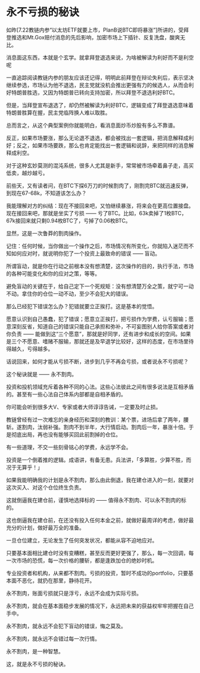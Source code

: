 # 永不亏损的秘诀

如昨[7.22教链内参“以太坊ETF就要上市，PlanB说BTC即将暴涨”]所讲的，受拜登推选和Mt.Gox赔付消息的先后影响，加密市场上下插针、反复洗盘，酸爽无比。

消息面这东西，本就是个玄学。就拿拜登退选来说，为啥被解读为利好而不是利空呢

一直追踪阅读教链内参的朋友应该还记得，明明此前拜登在辩论失利后，表示坚决继续参选，市场认为他不退选，民主党就没机会推出更强有力的候选人，从而会利好特朗普胜选，又因为特朗普已转向支持加密，所以拜登不退选利好BTC。

但是，当拜登宣布退选了，却仍然被解读为利好BTC，逻辑变成了拜登退选意味着特朗普胜算在握，民主党临阵换人难以取胜。

总而言之，从这个典型案例你就能明白，看消息面炒币炒股有多么不靠谱。

反正，如果市场要涨，那么无论退不退选，都会被找出一套逻辑，把消息解释成利好；反之，如果市场要跌，那么也肯定能找出一套逻辑和说辞，来把同样的消息解释成利空。

对于这种玄妙莫测的混沌系统，很多人尤其是新手，常常被市场牵着鼻子走，高买低卖，越炒越亏。

前些天，又有读者问，在BTC下探6万刀的时候割肉了，刚割完BTC就迅速反弹，到现在67-68k，不知道该怎么办？

我能理解对方的纠结：现在不接回来吧，又怕继续暴涨，将来会在更高位置接盘。现在接回来吧，那就是坐实了亏损 —— 亏了BTC。比如，63k卖掉了1枚BTC，67k接回来就只剩0.94枚BTC了，亏掉了0.06枚BTC。

显然，这是一次鲁莽的割肉操作。

记住：任何时候，当你做出一个操作之后，市场情况有所变化，你就陷入迷茫而不知如何应对时，就说明你犯了一个投资上最致命的错误 —— 盲动。

所谓盲动，就是你在行动之前根本没有想清楚，这次操作的目的，执行手法，市场的各种可能变化和你的应对之策，等等。

避免盲动的关键在于，给自己定下一个死规矩：没有想清楚万全之策，就宁可一动不动。拿住你的仓位一动不动，至少不会犯大的错误。

那么已经犯下错误怎么办？犯错就要立正挨打。这是基本的觉悟。

愿意认识到自己愚蠢，犯了错误；愿意立正挨打，把亏损作为学费，认亏服输；愿意深刻反省，知道自己的错误只能自己承担和弥补，不可妄图别人给你答案或者对你负责 —— 能做到这“三个愿意”，那就是好同学，还有进步和成长的空间。如果是三个不愿意、嗜赌不服输，那就还是及早退学比较好，这样的态度，在市场里待得越久，亏得越多。

话说回来，如何才能从亏损不断，进步到几乎不再会亏损，或者说永不亏损呢？

这个秘诀就是 —— 永不割肉。

投资和投机领域充斥着各种不同的心法。这些心法彼此之间有很多说法是互相矛盾的。甚至有一些心法自己体系内部都是自相矛盾的。

你可能会听到很多大V、专家或者大师谆谆告诫，一定要及时止损。

教链曾经有过一次难忘的亲身经历和深刻的教训：某个票，进场后拿了两年，腰斩。遂割肉，汰弱补强。割肉不到半年，大行情启动。割肉后一年，暴涨十倍。于是彻底出局，再也没有能够买回此前割掉的仓位。

有一些道理，不交一些刻骨铭心的学费，永远学不会。

投资是一个倒着推的逻辑。成语讲，有备无患。兵法讲，「多算胜，少算不胜，而况于无算乎！」

如果我能明确我的计划是永不割肉，那么由此倒退，我在建仓进入的一刻，就要对这次买入、对这个仓位终生负责。

这就倒逼我在建仓前，谨慎地选择标的 —— 值得永不割肉、可以永不割肉的标的。

这也倒逼我在建仓前，在还没有投入任何本金之前，就做好最周详的考虑，做好最充分的计划，做好最万全的准备。

一旦仓位建立，无论发生了任何突发状况，都能从容不迫地应对。

只要基本面相比建仓时没有变糟糕，甚至反而更好更强了，那么，每一次回调，每一次市场的恐慌，每一次价格的腰斩，都是逢跌加仓的绝妙时机。

专业投资者和机构，从来都不割肉。亏损的投资，暂时不成功的portfolio，只要基本面不恶化，就扔在那里，静待花开。

永不割肉，账面亏损就只是浮亏，永远不会成为实际亏损。

永不割肉，就会在基本面稳步发展的情况下，永远把未来的获益权牢牢把握在自己手中。

永不割肉，就永远不会犯下盲动的错误，悔之莫及。

永不割肉，就永远不会错过每一次行情。

永不割肉，是一种智慧。

这，就是永不亏损的秘诀。
